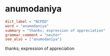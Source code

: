 # anumodaniya

``` toml
dict_label = "NCPED"
word = "anumodaniya"
summary = "thanks; expression of appreciation"
grammar_comment = "neuter"
see_also = ["anumodanīya"]
```

thanks; expression of appreciation

